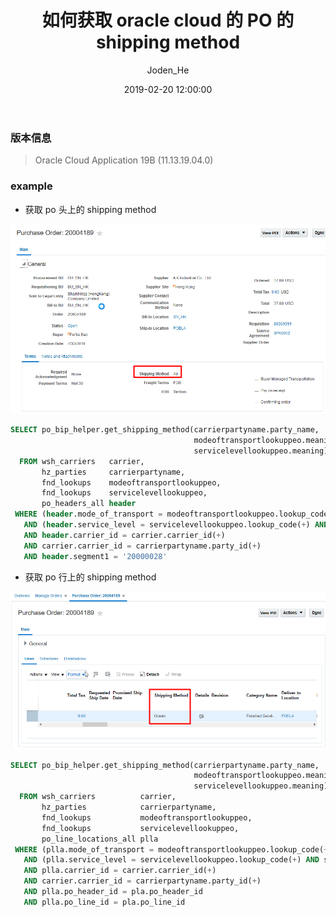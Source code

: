 ﻿---
date: 2019-02-20 12:00:00
title: 如何获取 oracle cloud 的 PO 的 shipping method
author: Joden_He
tags: 
  - Oracle Cloud
  - PO
categories: 
  - Oracle Cloud
  - PO
description: Oracle Cloud PO 界面上显示的 shipping method 在后台是通过几个字段来存储的，要获取该字段得使用函数获取。
---



### 版本信息

> Oracle Cloud Application 19B (11.13.19.04.0)

### example

- 获取 po 头上的 shipping method

![po head shipping method](/images/oracle_cloud/20190826222844.png)

```sql
SELECT po_bip_helper.get_shipping_method(carrierpartyname.party_name,
                                         modeoftransportlookuppeo.meaning,
                                         servicelevellookuppeo.meaning) AS shippingmethod
  FROM wsh_carriers   carrier,
       hz_parties     carrierpartyname,
       fnd_lookups    modeoftransportlookuppeo,
       fnd_lookups    servicelevellookuppeo,
       po_headers_all header
 WHERE (header.mode_of_transport = modeoftransportlookuppeo.lookup_code(+) AND modeoftransportlookuppeo.lookup_type(+) = 'WSH_MODE_OF_TRANSPORT')
   AND (header.service_level = servicelevellookuppeo.lookup_code(+) AND servicelevellookuppeo.lookup_type(+) = 'WSH_SERVICE_LEVELS')
   AND header.carrier_id = carrier.carrier_id(+)
   AND carrier.carrier_id = carrierpartyname.party_id(+)
   AND header.segment1 = '20000028'
```



- 获取 po 行上的 shipping method

![po line shipping method](/images/oracle_cloud/20190826223054.png)

```sql
SELECT po_bip_helper.get_shipping_method(carrierpartyname.party_name,
                                         modeoftransportlookuppeo.meaning,
                                         servicelevellookuppeo.meaning) AS shippingmethod
  FROM wsh_carriers          carrier,
       hz_parties            carrierpartyname,
       fnd_lookups           modeoftransportlookuppeo,
       fnd_lookups           servicelevellookuppeo,
       po_line_locations_all plla
 WHERE (plla.mode_of_transport = modeoftransportlookuppeo.lookup_code(+) AND modeoftransportlookuppeo.lookup_type(+) = 'WSH_MODE_OF_TRANSPORT')
   AND (plla.service_level = servicelevellookuppeo.lookup_code(+) AND servicelevellookuppeo.lookup_type(+) = 'WSH_SERVICE_LEVELS')
   AND plla.carrier_id = carrier.carrier_id(+)
   AND carrier.carrier_id = carrierpartyname.party_id(+)
   AND plla.po_header_id = pla.po_header_id
   AND plla.po_line_id = pla.po_line_id

```

